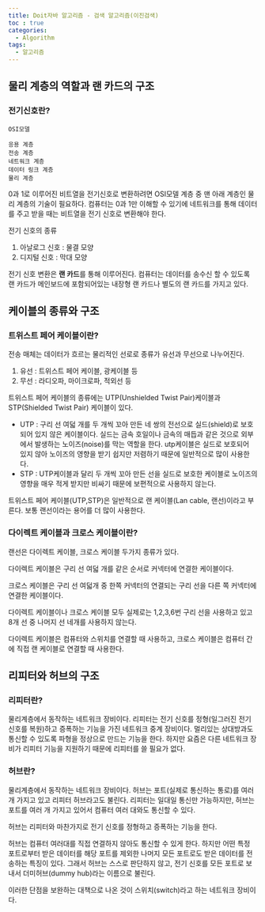 ```yaml
---
title: Doit자바 알고리즘 - 검색 알고리즘(이진검색)
toc : true
categories:
  - Algorithm
tags:
  - 알고리즘
---
```


## 물리 계층의 역할과 랜 카드의 구조

### 전기신호란?

```
OSI모델

응용 계층
전송 계층
네트워크 계층
데이터 링크 계층
물리 계층
```

0과 1로 이루어진 비트열을 전기신호로 변환하려면 OSI모델 계층 중 맨 아래 계층인 물리 계층의 기술이 필요하다. 컴퓨터는 0과 1만 이해할 수 있기에 네트워크를 통해 데이터를 주고 받을 때는 비트열을 전기 신호로 변환해야 한다.



전기 신호의 종류

1. 아날로그 신호 : 물결 모양
2. 디지털 신호 : 막대 모양



전기 신호 변환은 **랜 카드**를 통해 이루어진다. 컴퓨터는 데이터를 송수신 할 수 있도록 랜 카드가 메인보드에 포함되어있는 내장형 랜 카드나 별도의 랜 카드를 가지고 있다.



## 케이블의 종류와 구조

### 트위스트 페어 케이블이란?

전송 매체는 데이터가 흐르는 물리적인 선로로 종류가 유선과 무선으로 나누어진다.

1. 유선 : 트위스트 페어 케이블, 광케이블 등
2. 무선 : 라디오파, 마이크로파, 적외선 등



트위스트 페어 케이블의 종류에는 UTP(Unshielded Twist Pair)케이블과 STP(Shielded Twist Pair) 케이블이 있다.

- UTP : 구리 선 여덟 개를 두 개씩 꼬아 만든 네 쌍의 전선으로 실드(shield)로 보호되어 있지 않은 케이블이다. 실드는 금속 호일이나 금속의 매듭과 같은 것으로 외부에서 발생하는 노이즈(noise)를 막는 역할을 한다. utp케이블은 실드로 보호되어 있지 않아 노이즈의 영향을 받기 쉽지만 저렴하기 때문에 일반적으로 많이 사용한다.
- STP : UTP케이블과 달리 두 개씩 꼬아 만든 선을 실드로 보호한 케이블로 노이즈의 영향을 매우 적게 받지만 비싸기 때문에 보편적으로 사용하지 않는다.

트위스트 페어 케이블(UTP,STP)은 일반적으로 랜 케이블(Lan cable, 랜선)이라고 부른다. 보통 랜선이라는 용어를 더 많이 사용한다.



### 다이렉트 케이블과 크로스 케이블이란?

랜선은 다이렉트 케이블, 크로스 케이블 두가지 종류가 있다.

다이렉트 케이블은 구리 선 여덟 개를 같은 순서로 커넥터에 연결한 케이블이다.

크로스 케이블은 구리 선 여덟개 중 한쪽 커넥터의 연결되는 구리 선을 다른 쪽 커넥터에 연결한 케이블이다.



다이렉트 케이블이나 크로스 케이블 모두 실제로는 1,2,3,6번 구리 선을 사용하고 있고 8개 선 중 나머지 선 네개를 사용하지 않는다.

다이렉트 케이블은 컴퓨터와 스위치를 연결할 때 사용하고, 크로스 케이블은 컴퓨터 간에 직접 랜 케이블로 연결할 때 사용한다.



## 리피터와 허브의 구조

### 리피터란?

물리계층에서 동작하는 네트워크 장비이다. 리피터는 전기 신호를 정형(일그러진 전기 신호를 복원)하고 증폭하는 기능을 가진 네트워크 중계 장비이다. 멀리있는 상대방과도 통신할 수 있도록 파형을 정상으로 만드는 기능을 한다. 하지만 요즘은 다른 네트워크 장비가 리피터 기능을 지원하기 때문에 리피터를 쓸 필요가 없다.



### 허브란?

물리계층에서 동작하는 네트워크 장비이다. 허브는 포트(실제로 통신하는 통로)를 여러 개 가지고 있고 리피터 허브라고도 불린다. 리피터는 일대일 통신만 가능하지만, 허브는 포트를 여러 개 가지고 있어서 컴퓨터 여러 대와도 통신할 수 있다.

허브는 리피터와 마찬가지로 전기 신호를 정형하고 증폭하는 기능을 한다.

허브는 컴퓨터 여러대를 직접 연결하지 않아도 통신할 수 있게 한다. 하지만 어떤 특정 포트로부터 받은 데이터를 해당 포트를 제외한 나머지 모든 포트로도 받은 데이터를 전송하는 특징이 있다. 그래서 허브는 스스로 판단하지 않고, 전기 신호를 모든 포트로 보내서 더미허브(dummy hub)라는 이름으로 불린다.

이러한 단점을 보완하는 대책으로 나온 것이 스위치(switch)라고 하는 네트워크 장비이다.